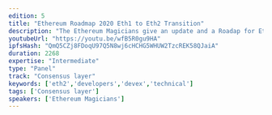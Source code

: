 ```yaml
---
edition: 5
title: "Ethereum Roadmap 2020 Eth1 to Eth2 Transition"
description: "The Ethereum Magicians give an update and a Roadap for Ethereum in 2020 and beyond, looking ahead to the transition to Eth 2.0"
youtubeUrl: "https://youtu.be/wfB5R0gu9HA"
ipfsHash: "QmQ5CZj8FDoqU97Q5N8wj6cHCHG5WHUW2TzcREK58QJaiA"
duration: 2268
expertise: "Intermediate"
type: "Panel"
track: "Consensus layer"
keywords: ['eth2','developers','devex','technical']
tags: ['Consensus layer']
speakers: ['Ethereum Magicians']
---
```

